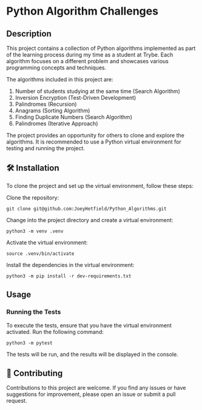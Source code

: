 <h1>Python Algorithm Challenges</h1>

<h2>Description</h2>

<p>This project contains a collection of Python algorithms implemented as part of the learning process during my time as a student at Trybe. Each algorithm focuses on a different problem and showcases various programming concepts and techniques.</p>

<p>The algorithms included in this project are:</p>

<ol>
  <li>Number of students studying at the same time (Search Algorithm)</li>
  <li>Inversion Encryption (Test-Driven Development)</li>
  <li>Palindromes (Recursion)</li>
  <li>Anagrams (Sorting Algorithm)</li>
  <li>Finding Duplicate Numbers (Search Algorithm)</li>
  <li>Palindromes (Iterative Approach)</li>
</ol>

<p>The project provides an opportunity for others to clone and explore the algorithms. It is recommended to use a Python virtual environment for testing and running the project.</p>

<h2>🛠️ Installation</h2>

<p>To clone the project and set up the virtual environment, follow these steps:</p>

<p>Clone the repository:</p>

<pre><code>git clone git@github.com:JoeyHetfield/Python_Algorithms.git</code></pre>

<p>Change into the project directory and create a virtual environment:</p>

<pre><code>python3 -m venv .venv</code></pre>

<p>Activate the virtual environment:</p>

<pre><code>source .venv/bin/activate</code></pre>

<p>Install the dependencies in the virtual environment:</p>

<pre><code>python3 -m pip install -r dev-requirements.txt</code></pre>

<h2>Usage</h2>

<h3>Running the Tests</h3>

<p>To execute the tests, ensure that you have the virtual environment activated. Run the following command:</p>

<pre><code>python3 -m pytest</code></pre>

<p>The tests will be run, and the results will be displayed in the console.</p>

<h2>🎁 Contributing</h2>

<p>Contributions to this project are welcome. If you find any issues or have suggestions for improvement, please open an issue or submit a pull request.</p>
